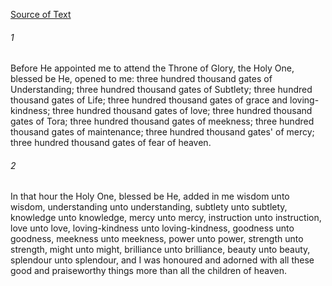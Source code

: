 [Source of Text](https://github.com/scrollmapper/bible_databases_deuterocanonical)

###### 1
Before He appointed me to attend the Throne of Glory, the Holy One, blessed be He, opened to me: three hundred thousand gates of Understanding;
three hundred thousand gates of Subtlety;
three hundred thousand gates of Life;
three hundred thousand gates of grace and loving-kindness;
three hundred thousand gates of love;
three hundred thousand gates of Tora;
three hundred thousand gates of meekness;
three hundred thousand gates of maintenance;
three hundred thousand gates' of mercy;
three hundred thousand gates of fear of heaven.


###### 2
In that hour the Holy One, blessed be He, added in me wisdom unto wisdom, understanding unto understanding, subtlety unto subtlety, knowledge unto knowledge, mercy unto mercy, instruction unto instruction, love unto love, loving-kindness unto loving-kindness, goodness unto goodness, meekness unto meekness, power unto power, strength unto strength, might unto might, brilliance unto brilliance, beauty unto beauty, splendour unto splendour, and I was honoured and adorned with all these good and praiseworthy things more than all the children of heaven.